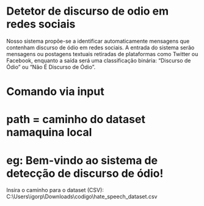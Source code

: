 # Detetor de discurso de odio em redes sociais
Nosso sistema propõe-se a identificar automaticamente mensagens que contenham discurso de ódio em redes sociais. A entrada do sistema serão mensagens ou postagens textuais retiradas de plataformas como Twitter ou Facebook, enquanto a saída será uma classificação binária: “Discurso de Ódio” ou “Não É Discurso de Ódio”.
# Comando via input
# path = caminho do dataset namaquina local
# eg: Bem-vindo ao sistema de detecção de discurso de ódio!
Insira o caminho para o dataset (CSV): C:\Users\igorp\Downloads\codigo\hate_speech_dataset.csv 
